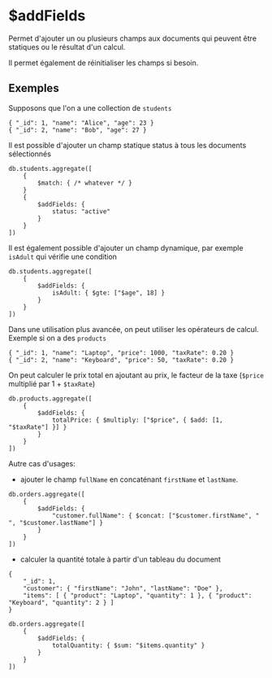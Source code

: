 # $addFields

Permet d'ajouter un ou plusieurs champs aux documents qui peuvent être statiques ou le résultat d'un calcul.

Il permet également de réinitialiser les champs si besoin.

## Exemples

Supposons que l'on a une collection de `students`

```
{ "_id": 1, "name": "Alice", "age": 23 }
{ "_id": 2, "name": "Bob", "age": 27 }
```

Il est possible d'ajouter un champ statique status à tous les documents sélectionnés

```
db.students.aggregate([
    {
        $match: { /* whatever */ }
    }
    {
        $addFields: {
            status: "active"
        }
    }
])
```

Il est également possible d'ajouter un champ dynamique, par exemple `isAdult` qui vérifie une condition

```
db.students.aggregate([
    {
        $addFields: {
            isAdult: { $gte: ["$age", 18] }
        }
    }
])

```

Dans une utilisation plus avancée, on peut utiliser les opérateurs de calcul. Exemple si on a des `products`

```
{ "_id": 1, "name": "Laptop", "price": 1000, "taxRate": 0.20 }
{ "_id": 2, "name": "Keyboard", "price": 50, "taxRate": 0.20 }
```

On peut calculer le prix total en ajoutant au prix, le facteur de la taxe (`$price` multiplié par 1 + `$taxRate`)

```
db.products.aggregate([
    {
        $addFields: {
            totalPrice: { $multiply: ["$price", { $add: [1, "$taxRate"] }] }
        }
    }
])
```

Autre cas d'usages:

- ajouter le champ `fullName` en concaténant `firstName` et `lastName`.

```
db.orders.aggregate([
    {
        $addFields: {
            "customer.fullName": { $concat: ["$customer.firstName", " ", "$customer.lastName"] }
        }
    }
])
```

- calculer la quantité totale à partir d'un tableau du document

```
{
    "_id": 1,
    "customer": { "firstName": "John", "lastName": "Doe" },
    "items": [ { "product": "Laptop", "quantity": 1 }, { "product": "Keyboard", "quantity": 2 } ]
}
```

```
db.orders.aggregate([
    {
        $addFields: {
            totalQuantity: { $sum: "$items.quantity" }
        }
    }
])
```
